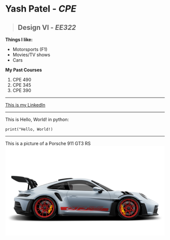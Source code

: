 # Yash Patel - *CPE*
> ## Design VI - *EE322*
**Things I like:**
- Motorsports (F1)
- Movies/TV shows
- Cars

**My Past Courses**
1. CPE 490
2. CPE 345
3. CPE 390
---
[This is my LinkedIn](https://www.linkedin.com/in/yash-patel-93994a292/)


---
  
This is Hello, World! in python:
```
print("Hello, World!)
```

--- 
This is a picture of a Porsche 911 GT3 RS
![Porsche](porsche-model.png)
